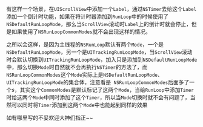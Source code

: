 有这样一个场景，在`UIScrollView`中添加一个`Label`，通过`NSTimer`去给这个`Label`添加一个倒计时功能，如果在将计时器添加到`RunLoop`中的时候使用了`NSDefaultRunLoopMode`，那么当`ScrollView`滚动时`Label`上的倒计时就会停止，但是如果使用了`NSRunLoopCommonModes`就不会出现这样的情况。  
 
之所以会这样，是因为主线程的`NSRunLoop`默认有两个`Mode`，一个是`NSDefaultRunLoopMode`，另一个是`UITrackingRunLoopMode`，当`ScrollView`滚动时会默认切换到`UITrackingRunLoopMode`，加入只是添加到`NSDefaultRunLoopMode`中，那么切换`Mode`时自然就不会再执行`NSTimer`的方法了，而`NSRunLoopCommonModes`这个`Mode`实际上是`NSDefaultRunLoopMode`、`UITrackingRunLoopMode`的集合体，注意看是` NSRunLoopCommonModes`后面多了一个*s*，其实这个`CommonModes`是默认标记了这两个`Mode`，当给`RunLoop`中添加`Timer`时给这两个`Mode`中同时添加了这个`Timer`，所以当`Mode`切换时就不会有问题了，当然可以同时将`Timer`添加到这两个`Mode`中也能起到同样的效果

如有哪里写的不妥欢迎大神们指正~~

